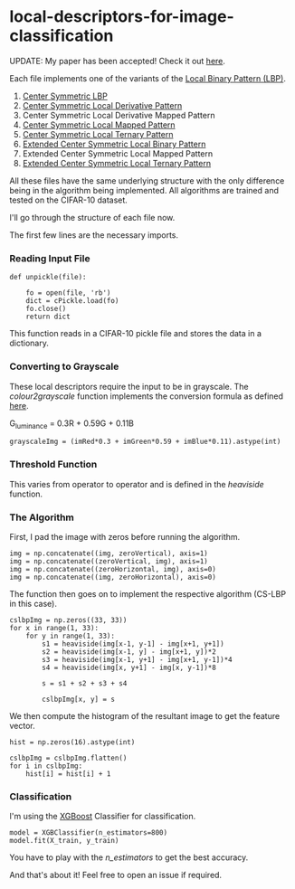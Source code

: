 # local-descriptors-for-image-classification

UPDATE: My paper has been accepted! Check it out [here](https://www.igi-global.com/article/center-symmetric-local-descriptors-for-image-classification/217023).

Each file implements one of the variants of the [Local Binary Pattern (LBP)](http://jultika.oulu.fi/files/isbn9514270762.pdf).

1. [Center Symmetric LBP](http://www.ee.oulu.fi/mvg/files/pdf/pdf_750.pdf)
2. [Center Symmetric Local Derivative Pattern](https://ieeexplore.ieee.org/document/6011859/) 
3. Center Symmetric Local Derivative Mapped Pattern
4. [Center Symmetric Local Mapped Pattern](https://dl.acm.org/citation.cfm?id=2554895)
5. [Center Symmetric Local Ternary Pattern](https://www.computer.org/csdl/proceedings/cvpr/2010/6984/00/05540195-abs.html)
6. [Extended Center Symmetric Local Binary Pattern](https://hal.archives-ouvertes.fr/hal-01227955/document)
7. Extended Center Symmetric Local Mapped Pattern
8. [Extended Center Symmetric Local Ternary Pattern](https://link.springer.com/chapter/10.1007/978-3-642-23321-0_56)

All these files have the same underlying structure with the only difference being in the algorithm being implemented.
All algorithms are trained and tested on the CIFAR-10 dataset.

I'll go through the structure of each file now.

The first few lines are the necessary imports.

### Reading Input File

    def unpickle(file):
	
        fo = open(file, 'rb')
        dict = cPickle.load(fo)
        fo.close()
        return dict
        
This function reads in a CIFAR-10 pickle file and stores the data in a dictionary.

### Converting to Grayscale

These local descriptors require the input to be in grayscale. The *colour2grayscale* function implements the conversion formula as defined [here](http://journals.plos.org/plosone/article?id=10.1371/journal.pone.0029740).

G<sub>luminance</sub> = 0.3R + 0.59G + 0.11B

    grayscaleImg = (imRed*0.3 + imGreen*0.59 + imBlue*0.11).astype(int)


### Threshold Function

This varies from operator to operator and is defined in the *heaviside* function.

### The Algorithm

First, I pad the image with zeros before running the algorithm. 

    img = np.concatenate((img, zeroVertical), axis=1)
    img = np.concatenate((zeroVertical, img), axis=1)
    img = np.concatenate((zeroHorizontal, img), axis=0)
    img = np.concatenate((img, zeroHorizontal), axis=0)

The function then goes on to implement the respective algorithm (CS-LBP in this case). 

    cslbpImg = np.zeros((33, 33))
    for x in range(1, 33):
        for y in range(1, 33):		
            s1 = heaviside(img[x-1, y-1] - img[x+1, y+1])
            s2 = heaviside(img[x-1, y] - img[x+1, y])*2 
            s3 = heaviside(img[x-1, y+1] - img[x+1, y-1])*4 
            s4 = heaviside(img[x, y+1] - img[x, y-1])*8

            s = s1 + s2 + s3 + s4

            cslbpImg[x, y] = s

We then compute the histogram of the resultant image to get the feature vector.

    hist = np.zeros(16).astype(int)

    cslbpImg = cslbpImg.flatten()
    for i in cslbpImg:
        hist[i] = hist[i] + 1

### Classification

I'm using the [XGBoost](https://xgboost.readthedocs.io/en/latest/) Classifier for classification.

    model = XGBClassifier(n_estimators=800)
    model.fit(X_train, y_train)

You have to play with the *n_estimators* to get the best accuracy.

And that's about it! Feel free to open an issue if required.
